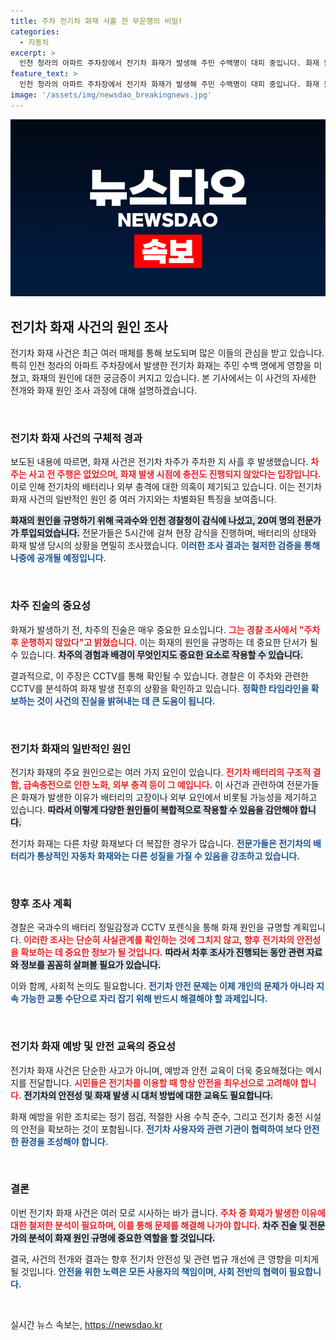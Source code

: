 ```yaml
---
title: 주차 전기차 화재 사흘 전 무운행의 비밀!
categories:
  - 자동차
excerpt: >
  인천 청라의 아파트 주차장에서 전기차 화재가 발생해 주민 수백명이 대피 중입니다. 화재 원인은 충전 전후를 막론하고 의문의 연기 속에 감춰져 있습니다. 경찰과 국과수가 조사에 나선 가운데, 차주는 주차 후 3일간 운행을 하지 않았다고 밝혔습니다. 과연 화재의 진짜 원인은 무엇일까요?
feature_text: >
  인천 청라의 아파트 주차장에서 전기차 화재가 발생해 주민 수백명이 대피 중입니다. 화재 원인은 충전 전후를 막론하고 의문의 연기 속에 감춰져 있습니다. 경찰과 국과수가 조사에 나선 가운데, 차주는 주차 후 3일간 운행을 하지 않았다고 밝혔습니다. 과연 화재의 진짜 원인은 무엇일까요?
image: '/assets/img/newsdao_breakingnews.jpg'
---
```


<p><img src="/assets/img/newsdao_breakingnews.jpg" alt="flaretime 속보" /></p>

<h2>전기차 화재 사건의 원인 조사</h2>

<p>전기차 화재 사건은 최근 여러 매체를 통해 보도되며 많은 이들의 관심을 받고 있습니다. 특히 인천 청라의 아파트 주차장에서 발생한 전기차 화재는 주민 수백 명에게 영향을 미쳤고, 화재의 원인에 대한 궁금증이 커지고 있습니다. 본 기사에서는 이 사건의 자세한 전개와 화재 원인 조사 과정에 대해 설명하겠습니다.</p>

<p data-ke-size="size16">&nbsp;</p>

<h3>전기차 화재 사건의 구체적 경과</h3>

<p>보도된 내용에 따르면, 화재 사건은 전기차 차주가 주차한 지 사흘 후 발생했습니다. <b><span style="color: #ee2323;">차주는 사고 전 주행은 없었으며, 화재 발생 시점에 충전도 진행되지 않았다는 입장입니다.</span></b> 이로 인해 전기차의 배터리나 외부 충격에 대한 의혹이 제기되고 있습니다. 이는 전기차 화재 사건의 일반적인 원인 중 여러 가지와는 차별화된 특징을 보여줍니다. </p>

<p><strong><span style="background-color: #21538527;">화재의 원인을 규명하기 위해 국과수와 인천 경찰청이 감식에 나섰고, 20여 명의 전문가가 투입되었습니다.</span></strong> 전문가들은 5시간에 걸쳐 현장 감식을 진행하며, 배터리의 상태와 화재 발생 당시의 상황을 면밀히 조사했습니다. <b><span style="color: #1a5490;">이러한 조사 결과는 철저한 검증을 통해 나중에 공개될 예정입니다.</span></b></p>

<p data-ke-size="size16">&nbsp;</p>

<h3>차주 진술의 중요성</h3>

<p>화재가 발생하기 전, 차주의 진술은 매우 중요한 요소입니다. <b><span style="color: #ee2323;">그는 경찰 조사에서 "주차 후 운행하지 않았다"고 밝혔습니다.</span></b> 이는 화재의 원인을 규명하는 데 중요한 단서가 될 수 있습니다. <strong><span style="background-color: #21538527;">차주의 경험과 배경이 무엇인지도 중요한 요소로 작용할 수 있습니다.</span></strong> </p>

<p>결과적으로, 이 주장은 CCTV를 통해 확인될 수 있습니다. 경찰은 이 주차와 관련한 CCTV를 분석하여 화재 발생 전후의 상황을 확인하고 있습니다. <b><span style="color: #1a5490;">정확한 타임라인을 확보하는 것이 사건의 진실을 밝혀내는 데 큰 도움이 됩니다.</span></b></p>

<p data-ke-size="size16">&nbsp;</p>

<h3>전기차 화재의 일반적인 원인</h3>

<p>전기차 화재의 주요 원인으로는 여러 가지 요인이 있습니다. <b><span style="color: #ee2323;">전기차 배터리의 구조적 결함, 급속충전으로 인한 노화, 외부 충격 등이 그 예입니다.</span></b> 이 사건과 관련하여 전문가들은 화재가 발생한 이유가 배터리의 고장이나 외부 요인에서 비롯될 가능성을 제기하고 있습니다. <strong><span style="background-color: #21538527;">따라서 이렇게 다양한 원인들이 복합적으로 작용할 수 있음을 감안해야 합니다.</span></strong> </p>

<p>전기차 화재는 다른 차량 화재보다 더 복잡한 경우가 많습니다. <b><span style="color: #1a5490;">전문가들은 전기차의 배터리가 통상적인 자동차 화재와는 다른 성질을 가질 수 있음을 강조하고 있습니다.</span></b></p>

<p data-ke-size="size16">&nbsp;</p>

<h3>향후 조사 계획</h3>

<p>경찰은 국과수의 배터리 정밀감정과 CCTV 포렌식을 통해 화재 원인을 규명할 계획입니다. <b><span style="color: #ee2323;">이러한 조사는 단순히 사실관계를 확인하는 것에 그치지 않고, 향후 전기차의 안전성을 확보하는 데 중요한 정보가 될 것입니다.</span></b> <strong><span style="background-color: #21538527;">따라서 차후 조사가 진행되는 동안 관련 자료와 정보를 꼼꼼히 살펴볼 필요가 있습니다.</span></strong> </p>

<p>이와 함께, 사회적 논의도 필요합니다. <b><span style="color: #1a5490;">전기차 안전 문제는 이제 개인의 문제가 아니라 지속 가능한 교통 수단으로 자리 잡기 위해 반드시 해결해야 할 과제입니다.</span></b> </p>

<p data-ke-size="size16">&nbsp;</p>

<h3>전기차 화재 예방 및 안전 교육의 중요성</h3>

<p>전기차 화재 사건은 단순한 사고가 아니며, 예방과 안전 교육이 더욱 중요해졌다는 메시지를 전달합니다. <b><span style="color: #ee2323;">시민들은 전기차를 이용할 때 항상 안전을 최우선으로 고려해야 합니다.</span></b> <strong><span style="background-color: #21538527;">전기차의 안전성 및 화재 발생 시 대처 방법에 대한 교육도 필요합니다.</span></strong> </p>

<p>화재 예방을 위한 조치로는 정기 점검, 적절한 사용 수칙 준수, 그리고 전기차 충전 시설의 안전을 확보하는 것이 포함됩니다. <b><span style="color: #1a5490;">전기차 사용자와 관련 기관이 협력하여 보다 안전한 환경을 조성해야 합니다.</span></b> </p>

<p data-ke-size="size16">&nbsp;</p>

<h3>결론</h3>

<p>이번 전기차 화재 사건은 여러 모로 시사하는 바가 큽니다. <b><span style="color: #ee2323;">주차 중 화재가 발생한 이유에 대한 철저한 분석이 필요하며, 이를 통해 문제를 해결해 나가야 합니다.</span></b> <strong><span style="background-color: #21538527;">차주 진술 및 전문가의 분석이 화재 원인 규명에 중요한 역할을 할 것입니다.</span></strong> </p>

<p>결국, 사건의 전개와 결과는 향후 전기차 안전성 및 관련 법규 개선에 큰 영향을 미치게 될 것입니다. <b><span style="color: #1a5490;">안전을 위한 노력은 모든 사용자의 책임이며, 사회 전반의 협력이 필요합니다.</span></b> </p>

<p data-ke-size="size16">&nbsp;</p>
실시간 뉴스 속보는, <a href="https://newsdao.kr" rel="dofollow">https://newsdao.kr</a>


